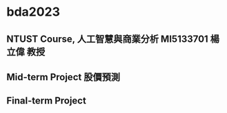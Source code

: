# bda2023
NTUST Course, 人工智慧與商業分析 MI5133701 楊立偉 教授
---
## Mid-term Project 股價預測

## Final-term Project
